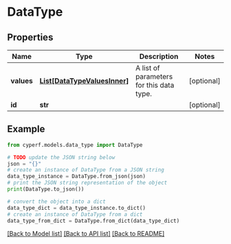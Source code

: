 # DataType


## Properties

Name | Type | Description | Notes
------------ | ------------- | ------------- | -------------
**values** | [**List[DataTypeValuesInner]**](DataTypeValuesInner.md) | A list of parameters for this data type. | [optional] 
**id** | **str** |  | [optional] 

## Example

```python
from cyperf.models.data_type import DataType

# TODO update the JSON string below
json = "{}"
# create an instance of DataType from a JSON string
data_type_instance = DataType.from_json(json)
# print the JSON string representation of the object
print(DataType.to_json())

# convert the object into a dict
data_type_dict = data_type_instance.to_dict()
# create an instance of DataType from a dict
data_type_from_dict = DataType.from_dict(data_type_dict)
```
[[Back to Model list]](../README.md#documentation-for-models) [[Back to API list]](../README.md#documentation-for-api-endpoints) [[Back to README]](../README.md)


